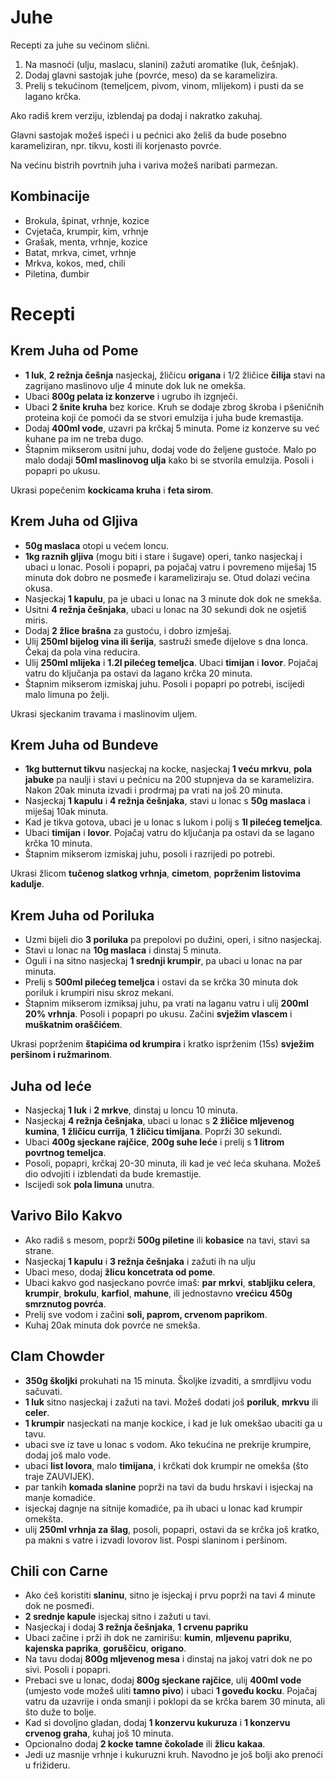 # Juhe

Recepti za juhe su većinom slični.
1) Na masnoći (ulju, maslacu, slanini) zažuti aromatike (luk, češnjak).
2) Dodaj glavni sastojak juhe (povrće, meso) da se karamelizira.
3) Prelij s tekućinom (temeljcem, pivom, vinom, mlijekom) i pusti da se lagano krčka.

Ako radiš krem verziju, izblendaj pa dodaj i nakratko zakuhaj.

Glavni sastojak možeš ispeći i u pećnici ako želiš da bude posebno karameliziran, npr. tikvu, kosti ili korjenasto povrće.

Na većinu bistrih povrtnih juha i variva možeš naribati parmezan.

## Kombinacije

* Brokula, špinat, vrhnje, kozice
* Cvjetača, krumpir, kim, vrhnje
* Grašak, menta, vrhnje, kozice
* Batat, mrkva, cimet, vrhnje
* Mrkva, kokos, med, chili
* Piletina, đumbir

# Recepti

## Krem Juha od Pome

* **1 luk**, **2 režnja češnja** nasjeckaj, žličicu **origana** i 1/2 žličice **čilija** stavi na zagrijano maslinovo ulje 4 minute dok luk ne omekša.
* Ubaci **800g pelata iz konzerve** i ugrubo ih izgnječi.
* Ubaci **2 šnite kruha** bez korice. Kruh se dodaje zbrog škroba i pšeničnih proteina koji će pomoći da se stvori emulzija i juha bude kremastija.
* Dodaj **400ml vode**, uzavri pa krčkaj 5 minuta. Pome iz konzerve su već kuhane pa im ne treba dugo.
* Štapnim mikserom usitni juhu, dodaj vode do željene gustoće. Malo po malo dodaji **50ml maslinovog ulja** kako bi se stvorila emulzija. Posoli i popapri po ukusu.

Ukrasi popečenim **kockicama kruha** i **feta sirom**.

## Krem Juha od Gljiva

* **50g maslaca** otopi u većem loncu.
* **1kg raznih gljiva** (mogu biti i stare i šugave) operi, tanko nasjeckaj i ubaci u lonac. Posoli i popapri, pa pojačaj vatru i povremeno miješaj 15 minuta dok dobro ne posmeđe i karameliziraju se. Otud dolazi većina okusa.
* Nasjeckaj **1 kapulu**, pa je ubaci u lonac na 3 minute dok dok ne smekša.
* Usitni **4 režnja češnjaka**, ubaci u lonac na 30 sekundi dok ne osjetiš miris.
* Dodaj **2 žlice brašna** za gustoću, i dobro izmješaj.
* Ulij **250ml bijelog vina ili šerija**, sastruži smeđe dijelove s dna lonca. Čekaj da pola vina reducira.
* Ulij **250ml mlijeka** i **1.2l pilećeg temeljca**. Ubaci **timijan** i **lovor**. Pojačaj vatru do ključanja pa ostavi da lagano krčka 20 minuta.
* Štapnim mikserom izmiskaj juhu. Posoli i popapri po potrebi, iscijedi malo limuna po želji.

Ukrasi sjeckanim travama i maslinovim uljem.

## Krem Juha od Bundeve

* **1kg butternut tikvu** nasjeckaj na kocke, nasjeckaj **1 veću mrkvu**, **pola jabuke** pa naulji i stavi u pećnicu na 200 stupnjeva da se karamelizira. Nakon 20ak minuta izvadi i prodrmaj pa vrati na još 20 minuta.
* Nasjeckaj **1 kapulu** i **4 režnja češnjaka**, stavi u lonac s **50g maslaca** i miješaj 10ak minuta.
* Kad je tikva gotova, ubaci je u lonac s lukom i polij s **1l pilećeg temeljca**.
* Ubaci **timijan** i **lovor**. Pojačaj vatru do ključanja pa ostavi da se lagano krčka 10 minuta.
* Štapnim mikserom izmiskaj juhu, posoli i razrijedi po potrebi.

Ukrasi žlicom **tučenog slatkog vrhnja**, **cimetom**, **poprženim listovima kadulje**.

## Krem Juha od Poriluka

* Uzmi bijeli dio **3 poriluka** pa prepolovi po dužini, operi, i sitno nasjeckaj.
* Stavi u lonac na **10g maslaca** i dinstaj 5 minuta.
* Oguli i na sitno nasjeckaj **1 srednji krumpir**, pa ubaci u lonac na par minuta.
* Prelij s **500ml pilećeg temeljca** i ostavi da se krčka 30 minuta dok poriluk i krumpiri nisu skroz mekani.
* Štapnim mikserom izmiksaj juhu, pa vrati na laganu vatru i ulij **200ml 20% vrhnja**. Posoli i popapri po ukusu. Začini **svježim vlascem** i **muškatnim oraščićem**.

Ukrasi poprženim **štapićima od krumpira** i kratko isprženim (15s) **svježim peršinom i ružmarinom**.

## Juha od leće

* Nasjeckaj **1 luk** i **2 mrkve**, dinstaj u loncu 10 minuta.
* Nasjeckaj **4 režnja češnjaka**, ubaci u lonac s **2 žličice mljevenog kumina**, **1 žličicu currija**, **1 žličicu timijana**. Poprži 30 sekundi.
* Ubaci **400g sjeckane rajčice**, **200g suhe leće** i prelij s **1 litrom povrtnog temeljca**.
* Posoli, popapri, krčkaj 20-30 minuta, ili kad je već leća skuhana. Možeš dio odvojiti i izblendati da bude kremastije.
* Iscijedi sok **pola limuna** unutra.

## Varivo Bilo Kakvo

* Ako radiš s mesom, poprži **500g piletine** ili **kobasice** na tavi, stavi sa strane.
* Nasjeckaj **1 kapulu** i **3 režnja češnjaka** i zažuti ih na ulju
* Ubaci meso, dodaj **žlicu koncetrata od pome**.
* Ubaci kakvo god nasjeckano povrće imaš: **par mrkvi**, **stabljiku celera**, **krumpir**, **brokulu**, **karfiol**, **mahune**, ili jednostavno **vrećicu 450g smrznutog povrća**.
* Prelij sve vodom i začini **soli, paprom, crvenom paprikom**.
* Kuhaj 20ak minuta dok povrće ne smekša.

## Clam Chowder

* **350g školjki** prokuhati na 15 minuta. Školjke izvaditi, a smrdljivu vodu sačuvati.
* **1 luk** sitno nasjeckaj i zažuti na tavi. Možeš dodati još **poriluk**, **mrkvu** ili **celer**.
* **1 krumpir** nasjeckati na manje kockice, i kad je luk omekšao ubaciti ga u tavu.
* ubaci sve iz tave u lonac s vodom. Ako tekućina ne prekrije krumpire, dodaj još malo vode.
* ubaci **list lovora**, malo **timijana**, i krčkati dok krumpir ne omekša (što traje ZAUVIJEK).
* par tankih **komada slanine** poprži na tavi da budu hrskavi i isjeckaj na manje komadiće.
* isjeckaj dagnje na sitnije komadiće, pa ih ubaci u lonac kad krumpir omekšta.
* ulij **250ml vrhnja za šlag**, posoli, popapri, ostavi da se krčka još kratko, pa makni s vatre i izvadi lovorov list. Pospi slaninom i peršinom.

## Chili con Carne

* Ako ćeš koristiti **slaninu**, sitno je isjeckaj i prvu poprži na tavi 4 minute dok ne posmeđi.
* **2 srednje kapule** isjeckaj sitno i zažuti u tavi.
* Nasjeckaj i dodaj **3 režnja češnjaka**, **1 crvenu papriku**
* Ubaci začine i prži ih dok ne zamirišu: **kumin**, **mljevenu papriku**, **kajenska paprika**, **goruščicu**, **origano**.
* Na tavu dodaj **800g mljevenog mesa** i dinstaj na jakoj vatri dok ne po sivi. Posoli i popapri.
* Prebaci sve u lonac, dodaj **800g sjeckane rajčice**, ulij **400ml vode** (umjesto vode možeš uliti **tamno pivo**) i ubaci **1 goveđu kocku**. Pojačaj vatru da uzavrije i onda smanji i poklopi da se krčka barem 30 minuta, ali što duže to bolje.
* Kad si dovoljno gladan, dodaj **1 konzervu kukuruza** i **1 konzervu crvenog graha**, kuhaj još 10 minuta.
* Opcionalno dodaj **2 kocke tamne čokolade** ili **žlicu kakaa**.
* Jedi uz masnije vrhnje i kukuruzni kruh. Navodno je još bolji ako prenoći u frižideru.
